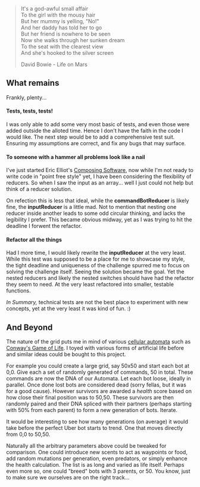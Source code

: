 > It's a god-awful small affair  
> To the girl with the mousy hair  
> But her mummy is yelling, "No!"  
> And her daddy has told her to go  
> But her friend is nowhere to be seen  
> Now she walks through her sunken dream  
> To the seat with the clearest view  
> And she's hooked to the silver screen  
> 
> David Bowie - Life on Mars

## What remains

Frankly, plenty...

#### Tests, tests, tests!

I was only able to add some very most basic of tests, and even those were added outside the alloted time. Hence I don't have the faith in the code I would like. The next step would be to add a comprehensive test suit. Ensuring my assumptions are correct, and fix any bugs that may surface.

#### To someone with a hammer all problems look like a nail

I've just started Eric Elliot's [Composing Software](https://leanpub.com/composingsoftware), now while I'm not ready to write code in "point free style" yet, I have been considering the flexibility of reducers. So when I saw the input as an array... well I just could not help but think of a reducer solution. 

On refection this is less that ideal, while the **commandBotReducer** is likely fine, the **inputReducer** is a little mad. Not to mention that nesting one reducer inside another leads to some odd circular thinking, and lacks the legibility I prefer. This became obvious midway, yet as I was trying to hit the deadline I forwent the refactor. 

#### Refactor all the things

Had I more time, I would likely rewrite the **inputReducer** at the very least. While this test was supposed to be a place for me to showcase my style, the tight deadline and uniqueness of the challenge spurred me to focus on solving the challenge itself. Seeing the solution became the goal. Yet the nested reducers and likely the nested switches should have had the refactor they seem to need. At the very least refactored into smaller, testable functions.

*In Summary,* technical tests are not the best place to experiment with new concepts, yet at the very least it was kind of fun. :)

## And Beyond

The nature of the grid puts me in mind of various [cellular automata](https://en.wikipedia.org/wiki/Cellular_automaton) such as [Conway's Game of Life](https://en.wikipedia.org/wiki/Conway%27s_Game_of_Life). I toyed with various forms of artificial life before and similar ideas could be bought to this project.

For example you could create a large grid, say 50x50 and start each bot at 0,0. Give each a set of randomly generated of commands, 50 in total. These commands are now the DNA of our Automata. Let each bot loose, ideally in parallel. Once done lost bots are considered dead (sorry fellas, but it was for a good cause). However survivors are awarded a *health* score based on how close their final position was to 50,50. These survivors are then randomly paired and their DNA spliced with their partners (perhaps starting with 50% from each parent) to form a new generation of bots. Iterate.

It would be interesting to see how many generations (on average) it would take before the perfect Uber bot starts to trend. One that moves directly from 0,0 to 50,50. 

Naturally all the arbitrary parameters above could be tweaked for comparison. One could introduce new scents to act as waypoints or food, add random mutations per generation, even predators, or simply enhance the health calculation. The list is as long and varied as life itself. Perhaps even more so, one could "breed" bots with 3 parents, or 50. You know, just to make sure we ourselves are on the right track...

